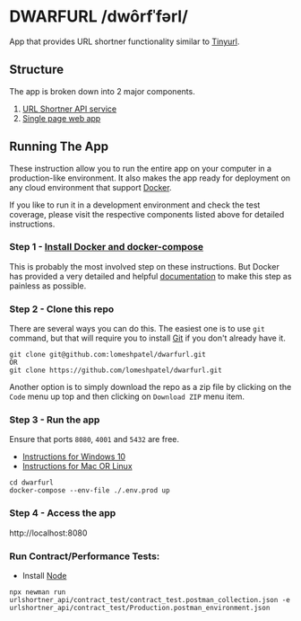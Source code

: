 # DWARFURL /dwôrfˈfərl/
App that provides URL shortner functionality similar to [Tinyurl](https://tinyurl.com/).

## Structure
The app is broken down into 2 major components.
1. [URL Shortner API service](https://github.com/lomeshpatel/dwarfurl/tree/master/urlshortner_api)
2. [Single page web app](https://github.com/lomeshpatel/dwarfurl/tree/master/web-app)

## Running The App
These instruction allow you to run the entire app on your computer in a production-like environment. It also makes the app ready for deployment on any cloud environment that support [Docker](https://www.docker.com/).

If you like to run it in a development environment and check the test coverage, please visit the respective components listed above for detailed instructions.

### Step 1 - [Install Docker and docker-compose](https://docs.docker.com/get-docker/)
This is probably the most involved step on these instructions. But Docker has provided a very detailed and helpful [documentation](https://docs.docker.com/get-docker/) to make this step as painless as possible.

### Step 2 - Clone this repo
There are several ways you can do this. The easiest one is to use `git` command, but that will require you to install [Git](https://git-scm.com/) if you don't already have it.
```
git clone git@github.com:lomeshpatel/dwarfurl.git
OR
git clone https://github.com/lomeshpatel/dwarfurl.git
```

Another option is to simply download the repo as a zip file by clicking on the `Code` menu up top and then clicking on `Download ZIP` menu item.

### Step 3 - Run the app
Ensure that ports `8080`, `4001` and `5432` are free.
  * [Instructions for Windows 10](https://www.howtogeek.com/howto/28609/how-can-i-tell-what-is-listening-on-a-tcpip-port-in-windows/)
  * [Instructions for Mac OR Linux](https://stackoverflow.com/questions/4421633/who-is-listening-on-a-given-tcp-port-on-mac-os-x)

```
cd dwarfurl
docker-compose --env-file ./.env.prod up
```

### Step 4 - Access the app
http://localhost:8080

### Run Contract/Performance Tests:

  * Install [Node](https://nodejs.org/)

```
npx newman run urlshortner_api/contract_test/contract_test.postman_collection.json -e urlshortner_api/contract_test/Production.postman_environment.json
```